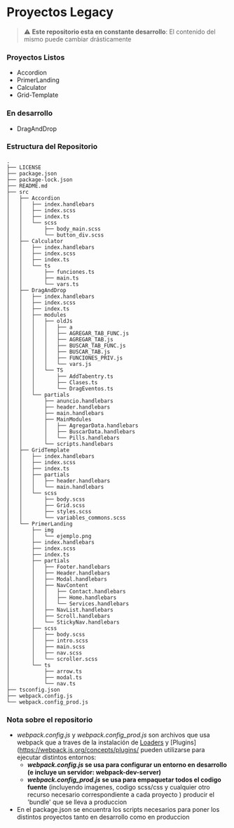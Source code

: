 # Proyectos Legacy
> :warning: **Este repositorio esta en constante desarrollo**: El contenido del mismo puede cambiar drásticamente
### Proyectos Listos
* Accordion
* PrimerLanding
* Calculator
* Grid-Template


###  En desarrollo
* DragAndDrop

### Estructura del Repositorio
```
.
├── LICENSE
├── package.json
├── package-lock.json
├── README.md
├── src
│   ├── Accordion
│   │   ├── index.handlebars
│   │   ├── index.scss
│   │   ├── index.ts
│   │   └── scss
│   │       ├── body_main.scss
│   │       └── button_div.scss
│   ├── Calculator
│   │   ├── index.handlebars
│   │   ├── index.scss
│   │   ├── index.ts
│   │   └── ts
│   │       ├── funciones.ts
│   │       ├── main.ts
│   │       └── vars.ts
│   ├── DragAndDrop
│   │   ├── index.handlebars
│   │   ├── index.scss
│   │   ├── index.ts
│   │   ├── modules
│   │   │   ├── oldJs
│   │   │   │   ├── a
│   │   │   │   ├── AGREGAR_TAB_FUNC.js
│   │   │   │   ├── AGREGAR_TAB.js
│   │   │   │   ├── BUSCAR_TAB_FUNC.js
│   │   │   │   ├── BUSCAR_TAB.js
│   │   │   │   ├── FUNCIONES_PRIV.js
│   │   │   │   └── vars.js
│   │   │   └── TS
│   │   │       ├── AddTabentry.ts
│   │   │       ├── Clases.ts
│   │   │       └── DragEventos.ts
│   │   └── partials
│   │       ├── anuncio.handlebars
│   │       ├── header.handlebars
│   │       ├── main.handlebars
│   │       ├── MainModules
│   │       │   ├── AgregarData.handlebars
│   │       │   ├── BuscarData.handlebars
│   │       │   └── Pills.handlebars
│   │       └── scripts.handlebars
│   ├── GridTemplate
│   │   ├── index.handlebars
│   │   ├── index.scss
│   │   ├── index.ts
│   │   ├── partials
│   │   │   ├── header.handlebars
│   │   │   └── main.handlebars
│   │   └── scss
│   │       ├── body.scss
│   │       ├── Grid.scss
│   │       ├── styles.scss
│   │       └── variables_commons.scss
│   └── PrimerLanding
│       ├── img
│       │   └── ejemplo.png
│       ├── index.handlebars
│       ├── index.scss
│       ├── index.ts
│       ├── partials
│       │   ├── Footer.handlebars
│       │   ├── Header.handlebars
│       │   ├── Modal.handlebars
│       │   ├── NavContent
│       │   │   ├── Contact.handlebars
│       │   │   ├── Home.handlebars
│       │   │   └── Services.handlebars
│       │   ├── NavList.handlebars
│       │   ├── Scroll.handlebars
│       │   └── StickyNav.handlebars
│       ├── scss
│       │   ├── body.scss
│       │   ├── intro.scss
│       │   ├── main.scss
│       │   ├── nav.scss
│       │   └── scroller.scss
│       └── ts
│           ├── arrow.ts
│           ├── modal.ts
│           └── nav.ts
├── tsconfig.json
├── webpack.config.js
└── webpack.config_prod.js
```

### Nota sobre el repositorio
* _webpack.config.js_ y _webpack.config_prod.js_  son archivos que usa webpack que a traves de la instalación de  [Loaders](https://webpack.js.org/loaders/) y [Plugins](https://webpack.js.org/concepts/plugins/ pueden utilizarse para ejecutar distintos entornos:
  * **_webpack.config.js_ se usa para configurar un entorno en desarrollo (e incluye un servidor: webpack-dev-server)**
  * **_webpack.config_prod.js_ se usa para empaquetar todos el codigo fuente** (incluyendo imagenes, codigo scss/css y cualquier otro recurso necesario correspondiente a cada proyecto ) producir el 'bundle' que se  lleva a produccion
* En el package.json se encuentra los scripts necesarios para poner los distintos proyectos tanto en desarrollo como en produccion   
